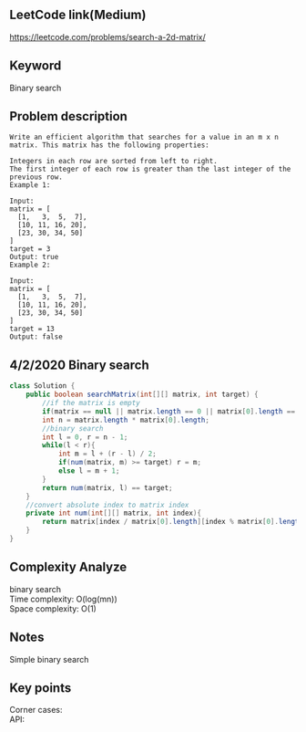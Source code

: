 ## LeetCode link(Medium)
https://leetcode.com/problems/search-a-2d-matrix/

## Keyword
Binary search

## Problem description
```
Write an efficient algorithm that searches for a value in an m x n matrix. This matrix has the following properties:

Integers in each row are sorted from left to right.
The first integer of each row is greater than the last integer of the previous row.
Example 1:

Input:
matrix = [
  [1,   3,  5,  7],
  [10, 11, 16, 20],
  [23, 30, 34, 50]
]
target = 3
Output: true
Example 2:

Input:
matrix = [
  [1,   3,  5,  7],
  [10, 11, 16, 20],
  [23, 30, 34, 50]
]
target = 13
Output: false
```
## 4/2/2020 Binary search

```java
class Solution {
    public boolean searchMatrix(int[][] matrix, int target) {
        //if the matrix is empty
        if(matrix == null || matrix.length == 0 || matrix[0].length == 0) return false;
        int n = matrix.length * matrix[0].length;
        //binary search
        int l = 0, r = n - 1;
        while(l < r){
            int m = l + (r - l) / 2;
            if(num(matrix, m) >= target) r = m;
            else l = m + 1;
        }
        return num(matrix, l) == target;
    }
    //convert absolute index to matrix index
    private int num(int[][] matrix, int index){
        return matrix[index / matrix[0].length][index % matrix[0].length];
    }
}
```

## Complexity Analyze
binary search\
Time complexity: O(log(mn))\
Space complexity: O(1)

## Notes
Simple binary search

## Key points
Corner cases:\
API:
